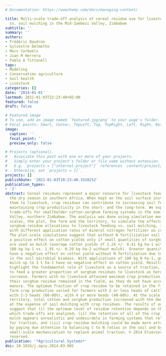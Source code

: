 ```yaml
---
# Documentation: https://wowchemy.com/docs/managing-content/

title: Multi-scale trade-off analysis of cereal residue use for livestock feeding
  vs. soil mulching in the Mid-Zambezi Valley, Zimbabwe
subtitle: ''
summary: ''
authors:
- Frédéric Baudron
- Sylvestre Delmotte
- Marc Corbeels
- Juan M Herrera
- Pablo A Tittonell
tags:
- Modeling
- Conservation agriculture
- Soil health
- Livestock
categories: []
date: '2014-01-01'
lastmod: 2021-01-03T22:23:40+02:00
featured: false
draft: false

# Featured image
# To use, add an image named `featured.jpg/png` to your page's folder.
# Focal points: Smart, Center, TopLeft, Top, TopRight, Left, Right, BottomLeft, Bottom, BottomRight.
image:
  caption: ''
  focal_point: ''
  preview_only: false

# Projects (optional).
#   Associate this post with one or more of your projects.
#   Simply enter your project's folder or file name without extension.
#   E.g. `projects = ["internal-project"]` references `content/project/deep-learning/index.md`.
#   Otherwise, set `projects = []`.
projects: []
publishDate: '2021-01-03T20:23:40.332825Z'
publication_types:
- '2'
abstract: Cereal residues represent a major resource for livestock feeding during
  the dry season in southern Africa. When kept on the soil surface instead of feeding
  them to livestock, crop residues can contribute to increasing soil fertility and
  maintaining crop productivity in the short- and the long-term. We explored these
  trade-offs for smallholder cotton-sorghum farming systems in the semi-arid Zambezi
  Valley, northern Zimbabwe. The analysis was done using simulation models at three
  scales, the plot, the farm and the territory, to simulate the effects of different
  sorghum residue allocations to livestock feeding vs. soil mulching, in combination
  with different application rates of mineral nitrogen fertilizer on crop productivity.
  The plot-scale simulations suggest that without N fertilization soil mulching has
  a positive effect on cotton yields only if small quantities of sorghum residues
  are used as mulch (average cotton yields of 2.24 +/- 0.41 kg ha-1 with a mulch of
  100 kg ha-1 vs. 1.91 +/- 0.29 kg ha-1 without mulch). Greater quantities of mulch
  have a negative effect on cotton yield without N fertilization due to N immobilization
  in the soil microbial biomass. With applications of 100 kg N ha-1, quantities of
  mulch up to 3 t ha-1 have no negative effect on cotton yield. Results at farm-scale
  highlight the fundamental role of livestock as a source of traction, and the need
  to feed a greater proportion of sorghum residues to livestock as herd and farm sizes
  increase. Farmers with no livestock attained maximum crop production when 100% of
  their sorghum residue remained in the field, as they do not have access to cattle
  manure. The optimum fraction of crop residue to be retained in the fields for maximum
  farm crop production varied for farmers with 2 or less heads of cattle (80% retention),
  with 2-3 heads (60-80%), with 4 or more heads (40-60%). At the scale of the entire
  territory, total cotton and sorghum production increased with the density of cattle,
  at the expense of soil mulching with crop residues. The results of our simulations
  suggest that (i) the optimum level of residue retention depends on the scale at
  which trade-offs are analyzed; (ii) the retention of all of the crop residue as
  mulch appears unrealistic and undesirable in farming systems that rely on livestock
  for traction; and (iii) crop residue mulching could be made more attractive to farmers
  by paying due attention to balancing C to N ratios in the soil and by promoting
  small-scale mechanization to replace animal traction. © 2014 Elsevier Ltd. All rights
  reserved.
publication: '*Agricultural Systems*'
doi: 10.1016/j.agsy.2014.03.002
---
```

